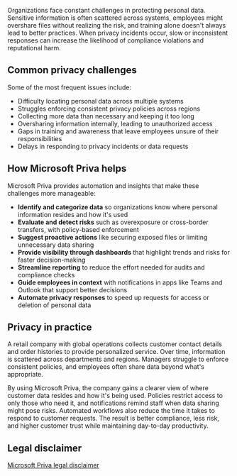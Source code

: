 Organizations face constant challenges in protecting personal data. Sensitive information is often scattered across systems, employees might overshare files without realizing the risk, and training alone doesn't always lead to better practices. When privacy incidents occur, slow or inconsistent responses can increase the likelihood of compliance violations and reputational harm.

## Common privacy challenges

Some of the most frequent issues include:

- Difficulty locating personal data across multiple systems
- Struggles enforcing consistent privacy policies across regions
- Collecting more data than necessary and keeping it too long
- Oversharing information internally, leading to unauthorized access
- Gaps in training and awareness that leave employees unsure of their responsibilities
- Delays in responding to privacy incidents or data requests

## How Microsoft Priva helps

Microsoft Priva provides automation and insights that make these challenges more manageable:

- **Identify and categorize data** so organizations know where personal information resides and how it's used  
- **Evaluate and detect risks** such as overexposure or cross-border transfers, with policy-based enforcement  
- **Suggest proactive actions** like securing exposed files or limiting unnecessary data sharing  
- **Provide visibility through dashboards** that highlight trends and risks for faster decision-making  
- **Streamline reporting** to reduce the effort needed for audits and compliance checks  
- **Guide employees in context** with notifications in apps like Teams and Outlook that support better decisions  
- **Automate privacy responses** to speed up requests for access or deletion of personal data

## Privacy in practice

A retail company with global operations collects customer contact details and order histories to provide personalized service. Over time, information is scattered across departments and regions. Managers struggle to enforce consistent policies, and employees often share data beyond what's appropriate.  

By using Microsoft Priva, the company gains a clearer view of where customer data resides and how it's being used. Policies restrict access to only those who need it, and notifications remind staff when data sharing might pose risks. Automated workflows also reduce the time it takes to respond to customer requests. The result is better compliance, less risk, and higher customer trust while maintaining day-to-day productivity.

## Legal disclaimer

[Microsoft Priva legal disclaimer](/privacy/priva/priva-disclaimer?azure-portal=true)
